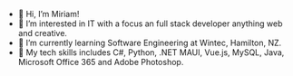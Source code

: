 - 👋 Hi, I’m Miriam!
- 👀 I’m interested in IT with a focus an full stack developer anything web and creative.
- 🌱 I’m currently learning Software Engineering at Wintec, Hamilton, NZ.
- 🧩 My tech skills includes C#, Python, .NET MAUI, Vue.js, MySQL, Java, Microsoft Office 365 and Adobe Photoshop.
